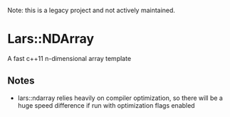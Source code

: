 Note: this is a legacy project and not actively maintained. 

# Lars::NDArray

A fast c++11 n-dimensional array template

## Notes

- lars::ndarray relies heavily on compiler optimization, so there will be a huge speed difference if run with optimization flags enabled
